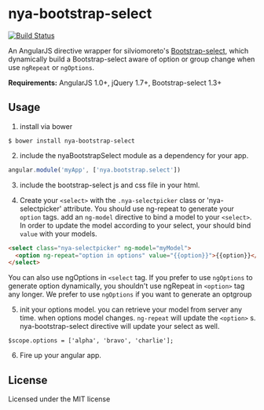 # nya-bootstrap-select #

[![Build Status](https://travis-ci.org/lordfriend/nya-bootstrap-select.png?branch=master)](https://travis-ci.org/lordfriend/nya-bootstrap-select)

An AngularJS directive wrapper for silviomoreto's [Bootstrap-select](https://github.com/silviomoreto/bootstrap-select), which dynamically build a Bootstrap-select aware of option or group change when use `ngRepeat` or `ngOptions`.

**Requirements:** AngularJS 1.0+, jQuery 1.7+, Bootstrap-select 1.3+

## Usage ##

1. install via bower
```
$ bower install nya-bootstrap-select
```
2. include the nyaBootstrapSelect module as a dependency for your app.
```javascript
angular.module('myApp', ['nya.bootstrap.select'])
```
3. include the bootstrap-select js and css file in your html.

4. Create your `<select>` with the `.nya-selectpicker` class or 'nya-selectpicker' attribute. You should use ng-repeat to generate your `option` tags. add an `ng-model` directive to bind a model to your `<select>`. In order to update the model according to your select, your should bind `value` with your models.
```html
<select class="nya-selectpicker" ng-model="myModel">
  <option ng-repeat="option in options" value="{{option}}">{{option}}</option>
</select>
```
You can also use ngOptions in `<select` tag. If you prefer to use `ngOptions` to generate option dynamically, you shouldn't use ngRepeat in `<option>` tag any longer. We prefer to use `ngOptions` if you want to generate an optgroup

5. init your options model. you can retrieve your model from server any time. when options model changes. `ng-repeat` will update the `<option>` s. nya-bootstrap-select directive will update your select as well.
```javascripts
$scope.options = ['alpha', 'bravo', 'charlie'];
```

6. Fire up your angular app.

## License ##

Licensed under the MIT license
